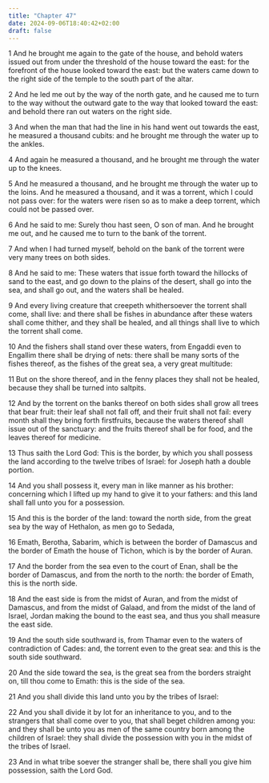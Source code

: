 ```yaml
---
title: "Chapter 47"
date: 2024-09-06T18:40:42+02:00
draft: false
---
```




1 And he brought me again to the gate of the house, and behold waters issued out from under the threshold of the house toward the east: for the forefront of the house looked toward the east: but the waters came down to the right side of the temple to the south part of the altar.

2 And he led me out by the way of the north gate, and he caused me to turn to the way without the outward gate to the way that looked toward the east: and behold there ran out waters on the right side.

3 And when the man that had the line in his hand went out towards the east, he measured a thousand cubits: and he brought me through the water up to the ankles.

4 And again he measured a thousand, and he brought me through the water up to the knees.

5 And he measured a thousand, and he brought me through the water up to the loins. And he measured a thousand, and it was a torrent, which I could not pass over: for the waters were risen so as to make a deep torrent, which could not be passed over.

6 And he said to me: Surely thou hast seen, O son of man. And he brought me out, and he caused me to turn to the bank of the torrent.

7 And when I had turned myself, behold on the bank of the torrent were very many trees on both sides.

8 And he said to me: These waters that issue forth toward the hillocks of sand to the east, and go down to the plains of the desert, shall go into the sea, and shall go out, and the waters shall be healed.

9 And every living creature that creepeth whithersoever the torrent shall come, shall live: and there shall be fishes in abundance after these waters shall come thither, and they shall be healed, and all things shall live to which the torrent shall come.

10 And the fishers shall stand over these waters, from Engaddi even to Engallim there shall be drying of nets: there shall be many sorts of the fishes thereof, as the fishes of the great sea, a very great multitude:

11 But on the shore thereof, and in the fenny places they shall not be healed, because they shall be turned into saltpits.

12 And by the torrent on the banks thereof on both sides shall grow all trees that bear fruit: their leaf shall not fall off, and their fruit shall not fail: every month shall they bring forth firstfruits, because the waters thereof shall issue out of the sanctuary: and the fruits thereof shall be for food, and the leaves thereof for medicine.

13 Thus saith the Lord God: This is the border, by which you shall possess the land according to the twelve tribes of Israel: for Joseph hath a double portion.

14 And you shall possess it, every man in like manner as his brother: concerning which I lifted up my hand to give it to your fathers: and this land shall fall unto you for a possession.

15 And this is the border of the land: toward the north side, from the great sea by the way of Hethalon, as men go to Sedada,

16 Emath, Berotha, Sabarim, which is between the border of Damascus and the border of Emath the house of Tichon, which is by the border of Auran.

17 And the border from the sea even to the court of Enan, shall be the border of Damascus, and from the north to the north: the border of Emath, this is the north side.

18 And the east side is from the midst of Auran, and from the midst of Damascus, and from the midst of Galaad, and from the midst of the land of Israel, Jordan making the bound to the east sea, and thus you shall measure the east side.

19 And the south side southward is, from Thamar even to the waters of contradiction of Cades: and, the torrent even to the great sea: and this is the south side southward.

20 And the side toward the sea, is the great sea from the borders straight on, till thou come to Emath: this is the side of the sea.

21 And you shall divide this land unto you by the tribes of Israel:

22 And you shall divide it by lot for an inheritance to you, and to the strangers that shall come over to you, that shall beget children among you: and they shall be unto you as men of the same country born among the children of Israel: they shall divide the possession with you in the midst of the tribes of Israel.

23 And in what tribe soever the stranger shall be, there shall you give him possession, saith the Lord God.

